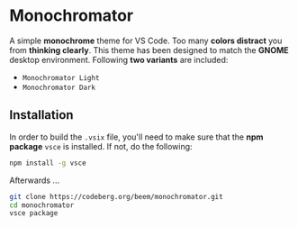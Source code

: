 # Monochromator

A simple **monochrome** theme for VS Code. Too many **colors distract** you from **thinking clearly**. This theme has been designed to match the **GNOME** desktop environment. Following **two variants** are included:

- `Monochromator Light`
- `Monochromator Dark`

## Installation

In order to build the `.vsix` file, you'll need to make sure that the **npm package** `vsce` is installed. If not, do the following:

```sh
npm install -g vsce
```

Afterwards ...

```sh
git clone https://codeberg.org/beem/monochromator.git
cd monochromator
vsce package
```
